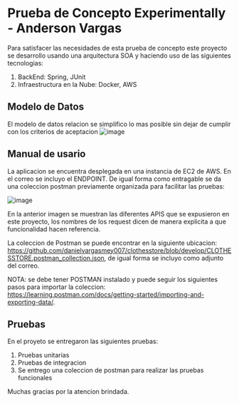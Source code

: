 # Prueba de Concepto Experimentally - Anderson Vargas

 Para satisfacer las necesidades de esta prueba de concepto este proyecto se desarrollo usando una arquitectura SOA y haciendo uso de las siguientes tecnologias: 
 
 1) BackEnd: Spring, JUnit
 2) Infraestructura en la Nube: Docker, AWS

## Modelo de Datos
El modelo de datos relacion se simplifico lo mas posible sin dejar de cumplir con los criterios de aceptacion
![image](https://user-images.githubusercontent.com/37490103/116597699-8eb5eb80-a8eb-11eb-8ec9-2454bc6addd3.png)


## Manual de usario

La aplicacion se encuentra desplegada en una instancia de EC2 de AWS. En el correo se incluyo el ENDPOINT. De igual forma como entragable se da una coleccion postman previamente organizada para facilitar las pruebas:

![image](https://user-images.githubusercontent.com/37490103/116577108-ce71d880-a8d5-11eb-964a-59133fae0f0f.png)

En la anterior imagen se muestran las diferentes APIS que se expusieron en este proyecto, los nombres de los request dicen de manera explicita a que funcionalidad hacen referencia.

La coleccion de Postman se puede encontrar en la siguiente ubicacion: https://github.com/danielvargasmey007/clothesstore/blob/develop/CLOTHESSTORE.postman_collection.json, de igual forma se incluyo como adjunto del correo.

NOTA: se debe tener POSTMAN instalado y puede seguir los siguientes pasos para importar la coleccion: https://learning.postman.com/docs/getting-started/importing-and-exporting-data/.

## Pruebas
En el proyeto se entregaron las siguientes pruebas:

1) Pruebas unitarias
2) Pruebas de integracion
3) Se entrego una coleccion de postman para realizar las pruebas funcionales

Muchas gracias por la atencion brindada.
